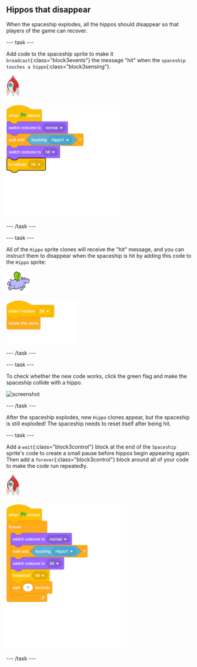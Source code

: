 ## Hippos that disappear

When the spaceship explodes, all the hippos should disappear so that players of the game can recover.

--- task ---

Add code to the spaceship sprite to make it `broadcast`{:class="block3events"} the message "hit" when the `spaceship touches a hippo`{:class="block3sensing"}.

![rocket sprite](images/rocket-sprite.png)

![blocks_1545306265_6291156](images/blocks_1545306265_6291156.png)

--- /task ---

--- task ---

All of the `Hippo` sprite clones will receive the "hit" message, and you can instruct them to disappear when the spaceship is hit by adding this code to the `Hippo` sprite:

![hippo sprite](images/hippo-sprite.png)

![blocks_1545306266_8382988](images/blocks_1545306266_8382988.png)

--- /task ---

--- task ---

To check whether the new code works, click the green flag and make the spaceship collide with a hippo.

![screenshot](images/invaders-hippo-collide.png)

--- /task ---

After the spaceship explodes, new `Hippo` clones appear, but the spaceship is still exploded! The spaceship needs to reset itself after being hit.

--- task ---

Add a `wait`{:class="block3control"} block at the end of the `Spaceship` sprite's code to create a small pause before hippos begin appearing again. Then add a `forever`{:class="block3control"} block around all of your code to make the code run repeatedly.

![rocket sprite](images/rocket-sprite.png)

![blocks_1545306267_9845622](images/blocks_1545306267_9845622.png)

--- /task ---

